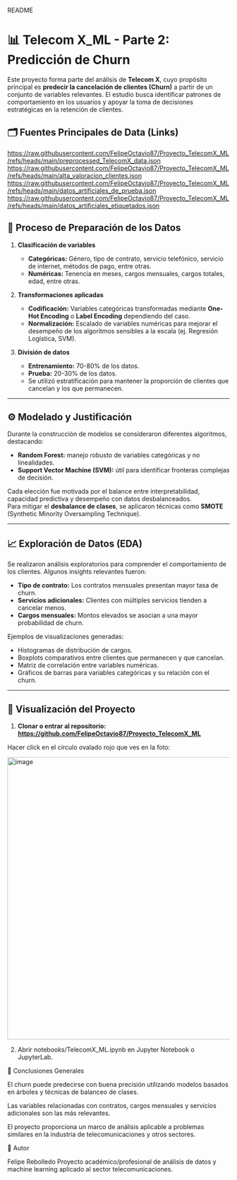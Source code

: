 
README

# 📊 Telecom X_ML - Parte 2: Predicción de Churn

Este proyecto forma parte del análisis de **Telecom X**, cuyo propósito principal es **predecir la cancelación de clientes (Churn)** a partir de un conjunto de variables relevantes. El estudio busca identificar patrones de comportamiento en los usuarios y apoyar la toma de decisiones estratégicas en la retención de clientes.


## 🗂️ Fuentes Principales de Data (Links)

https://raw.githubusercontent.com/FelipeOctavio87/Proyecto_TelecomX_ML/refs/heads/main/preprocessed_TelecomX_data.json
https://raw.githubusercontent.com/FelipeOctavio87/Proyecto_TelecomX_ML/refs/heads/main/alta_valoracion_clientes.json
https://raw.githubusercontent.com/FelipeOctavio87/Proyecto_TelecomX_ML/refs/heads/main/datos_artificiales_de_prueba.json
https://raw.githubusercontent.com/FelipeOctavio87/Proyecto_TelecomX_ML/refs/heads/main/datos_artificiales_etiquetados.json


## 🔎 Proceso de Preparación de los Datos

1. **Clasificación de variables**  
   - **Categóricas:** Género, tipo de contrato, servicio telefónico, servicio de internet, métodos de pago, entre otras.  
   - **Numéricas:** Tenencia en meses, cargos mensuales, cargos totales, edad, entre otras.

2. **Transformaciones aplicadas**  
   - **Codificación:** Variables categóricas transformadas mediante **One-Hot Encoding** o **Label Encoding** dependiendo del caso.  
   - **Normalización:** Escalado de variables numéricas para mejorar el desempeño de los algoritmos sensibles a la escala (ej. Regresión Logística, SVM).

3. **División de datos**  
   - **Entrenamiento:** 70-80% de los datos.  
   - **Prueba:** 20-30% de los datos.  
   - Se utilizó estratificación para mantener la proporción de clientes que cancelan y los que permanecen.

---

## ⚙️ Modelado y Justificación

Durante la construcción de modelos se consideraron diferentes algoritmos, destacando:

  
- **Random Forest:** manejo robusto de variables categóricas y no linealidades.  
- **Support Vector Machine (SVM):** útil para identificar fronteras complejas de decisión.  

Cada elección fue motivada por el balance entre interpretabilidad, capacidad predictiva y desempeño con datos desbalanceados.  
Para mitigar el **desbalance de clases**, se aplicaron técnicas como **SMOTE** (Synthetic Minority Oversampling Technique).

---

## 📈 Exploración de Datos (EDA)

Se realizaron análisis exploratorios para comprender el comportamiento de los clientes. Algunos insights relevantes fueron:

- **Tipo de contrato:** Los contratos mensuales presentan mayor tasa de churn.  
- **Servicios adicionales:** Clientes con múltiples servicios tienden a cancelar menos.  
- **Cargos mensuales:** Montos elevados se asocian a una mayor probabilidad de churn.  

Ejemplos de visualizaciones generadas:  
- Histogramas de distribución de cargos.  
- Boxplots comparativos entre clientes que permanecen y que cancelan.  
- Matriz de correlación entre variables numéricas.  
- Gráficos de barras para variables categóricas y su relación con el churn.  

---

## 🚀 Visualización del Proyecto

1. **Clonar o entrar al repositorio: https://github.com/FelipeOctavio87/Proyecto_TelecomX_ML**

Hacer click en el circulo ovalado rojo que ves en la foto: 

<img width="1718" height="640" alt="image" src="https://github.com/user-attachments/assets/0a5bba05-f9eb-4ec0-9bb4-eaf8a915cf2d" />

2. Abrir notebooks/TelecomX_ML.ipynb en Jupyter Notebook o JupyterLab.

📌 Conclusiones Generales

El churn puede predecirse con buena precisión utilizando modelos basados en árboles y técnicas de balanceo de clases.

Las variables relacionadas con contratos, cargos mensuales y servicios adicionales son las más relevantes.

El proyecto proporciona un marco de análisis aplicable a problemas similares en la industria de telecomunicaciones y otros sectores.

👤 Autor

Felipe Rebolledo
Proyecto académico/profesional de análisis de datos y machine learning aplicado al sector telecomunicaciones.
